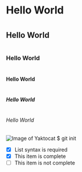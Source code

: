# <h1>Hello World</h1>
# <h2>Hello World</h2>
# <h3>Hello World</h3>
# <h4>Hello World</h4>
# <h5>Hello World</h5>
# <h6>Hello World</h6>
![Image of Yaktocat](https://octodex.github.com/images/yaktocat.png)
$ git init
- [x] List syntax is required
- [x] This item is complete
- [ ] This item is not complete
